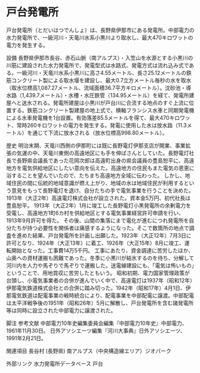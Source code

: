 # 戸台発電所

戸台発電所（とだいはつでんしょ）は、長野県伊那市にある発電所。中部電力の水力発電所で、一級河川・天竜川水系小黒川より取水し、最大470キロワットの電力を発生する。

設備
長野県伊那市長谷、赤石山脈（南アルプス）・入笠山を水源とする小黒川の川筋に建設された水力発電所で、発電型式は水路式、発電方式は流れ込み式である。一級河川・天竜川水系小黒川に高さ4.55メートル、長さ25.12メートルの鉄筋コンクリート製による取水堰を建設し、最大0.7立方メートル毎秒の水を取水（取水位標高1,087.27メートル、流域面積36.7平方キロメートル）。沈砂池・導水路（1,439.7メートル）・水槽・水圧鉄管（134.95メートル）を経て、発電所建屋へと送水される。発電所建屋は小黒川が戸台川に合流する地点のすぐ上流に位置する。鉄筋コンクリート製建屋の地上式で、横軸フランシス水車と同期発電機による水車発電機を1台設置。有効落差85.5メートルを得て、最大470キロワット、常時260キロワットの電力を発生する。発電に使用した水は放水路（11.3メートル）を通じて下流に放水される（放水位標高998.80メートル）。

歴史
明治末期、天竜川西側の伊那町には既に長野電灯伊那支店が開業、事業拡張の気運の中、天竜川東側の高遠地区にも手を伸ばさんとしていた。長野電灯社長で長野県会議長であった花岡次郎は高遠町出身の県会議員の豊島恕平に、高遠地方を電気供給地区にしたい意向を伝えた。高遠地方の住民もまた電気の恩恵に浴することを望んでいたので、たちまち高遠地方全域に伝わった。
しかし、地域住民の間に伝統的地域意識が燃え上がり、地域の水は地域住民が利用するという意見をもって長野電灯を退け、自分たちの手で電気事業を行うことを決めた。1913年（大正2年）高遠電灯株式会社が設立された。資本金5万円、初代社長は豊島恕平。
1913年（大正2年）1月に竣工した長野電灯小黒発電所の余剰電力を受電し、高遠地方1町6カ村を供給地区とする電気事業経営許可申請を行い、1913年9月許可を得た。
その後、山間の集落にまで電化が進むにつれ発電所を自分たちが持つ必要性を関係者は痛感するようになった。そこで数箇所の地点で調査を進めた結果、戸台発電所を計画し出願した。1923年（大正12年）7月3日に許可となり、1924年（大正13年）に着工、1926年（大正15年）8月に竣工、運転開始となった。工事費14万5千円。
工事にあたり、資金調達に苦労したほか、山奥への資材運搬も困難であった。冬季に小黒川が結氷するのを待ち、分解して河川内を人力や馬ぞりで馬ぞりで運搬した。送電線建設にも、「電気は怖いもの」ということで、用地買収に苦労したともいう。
昭和初期、電力国家管理政策が台頭し、小電気事業者の合併が進んでいく中で、高遠電灯は1937年（昭和12年）伊那電気鉄道株式会社との合併に踏み切った。1942年（昭和17年）4月1日、伊那電気鉄道は配電事業の戦時統合により、配電事業を中部配電に譲渡。中部配電は太平洋戦争後の1951年（昭和26年）5月に解散し、戸台発電所を含む諸発電所等は同時に設立された中部電力に譲渡された。

脚注
参考文献
中部電力10年史編集委員会編集『中部電力10年史』中部電力、1961年11月30日。
日外アソシエーツ編集『河川大事典』日外アソシエーツ、1991年2月21日。

関連項目
長谷村 (長野県)
南アルプス（中央構造線エリア）ジオパーク

外部リンク
水力発電所データベース 戸台